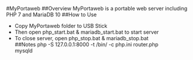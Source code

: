 #MyPortaweb
##Overview
MyPortaweb is a portable web server including PHP 7 and MariaDB 10
##How to Use
- Copy MyPortaweb folder to USB Stick<br />
- Then open php_start.bat & mariadb_start.bat to start server<br />
- To close server, open php_stop.bat & mariadb_stop.bat<br />
##Notes
php -S 127.0.0.1:8000  -t /bin/ -c php.ini router.php<br />
mysqld 